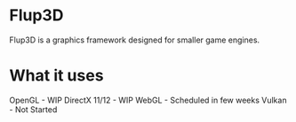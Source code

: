 # Flup3D
Flup3D is a graphics framework designed for smaller game engines.

# What it uses

OpenGL - WIP
DirectX 11/12 - WIP
WebGL - Scheduled in few weeks
Vulkan - Not Started